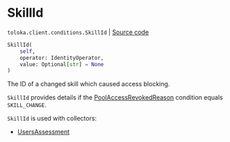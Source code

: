 # SkillId
`toloka.client.conditions.SkillId` | [Source code](https://github.com/Toloka/toloka-kit/blob/v1.1.3/src/client/conditions.py#L297)

```python
SkillId(
    self,
    operator: IdentityOperator,
    value: Optional[str] = None
)
```

The ID of a changed skill which caused access blocking.


`SkillId` provides details if the [PoolAccessRevokedReason](toloka.client.conditions.PoolAccessRevokedReason.md) condition equals `SKILL_CHANGE`.

`SkillId` is used with collectors:
- [UsersAssessment](toloka.client.collectors.UsersAssessment.md)

